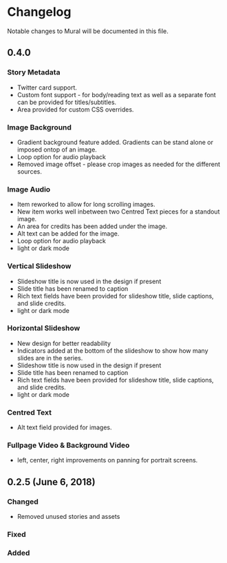 # Changelog

Notable changes to Mural will be documented in this file.

## 0.4.0

### Story Metadata
* Twitter card support.
* Custom font support - for body/reading text as well as a separate font can be provided for titles/subtitles.
* Area provided for custom CSS overrides.

### Image Background
* Gradient background feature added. Gradients can be stand alone or imposed ontop of an image.
* Loop option for audio playback
* Removed image offset - please crop images as needed for the different sources.

### Image Audio
* Item reworked to allow for long scrolling images.
* New item works well inbetween two Centred Text pieces for a standout image.
* An area for credits has been added under the image.
* Alt text can be added for the image.
* Loop option for audio playback
* light or dark mode

### Vertical Slideshow
* Slideshow title is now used in the design if present
* Slide title has been renamed to caption
* Rich text fields have been provided for slideshow title, slide captions, and slide credits.
* light or dark mode

### Horizontal Slideshow
* New design for better readability
* Indicators added at the bottom of the slideshow to show how many slides are in the series.
* Slideshow title is now used in the design if present
* Slide title has been renamed to caption
* Rich text fields have been provided for slideshow title, slide captions, and slide credits.
* light or dark mode

### Centred Text
* Alt text field provided for images.

### Fullpage Video & Background Video
* left, center, right improvements on panning for portrait screens.

## 0.2.5 (June 6, 2018)

### Changed

* Removed unused stories and assets

### Fixed

### Added

